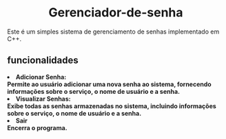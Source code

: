 <h1 align="center"> Gerenciador-de-senha</h1>
Este é um simples sistema de gerenciamento de senhas implementado em C++.

<h2>funcionalidades</h2

1. <strong>Adicionar Senha:<br>
    Permite ao usuário adicionar uma nova senha ao sistema, fornecendo informações sobre o serviço, o nome de usuário e a senha.
2. <strong>Visualizar Senhas:<br>
     Exibe todas as senhas armazenadas no sistema, incluindo informações sobre o serviço, o nome de usuário e a senha.
3. <strong>Sair<br>
    Encerra o programa.
